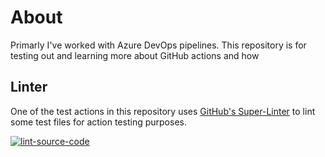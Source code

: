 # About

Primarly I've worked with Azure DevOps pipelines. This repository is for testing out and learning more about GitHub actions and how

## Linter

One of the test actions in this repository uses [GitHub's Super-Linter](https://github.com/marketplace/actions/super-linter) to lint some test files for action testing purposes.

[![lint-source-code](https://github.com/kpalmberg/github-actions-poc/actions/workflows/lint-source-code.yml/badge.svg)](https://github.com/kpalmberg/github-actions-poc/actions/workflows/lint-source-code.yml)